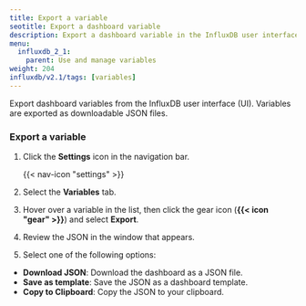 ```yaml
---
title: Export a variable
seotitle: Export a dashboard variable
description: Export a dashboard variable in the InfluxDB user interface.
menu:
  influxdb_2_1:
    parent: Use and manage variables
weight: 204
influxdb/v2.1/tags: [variables]
---
```

Export dashboard variables from the InfluxDB user interface (UI).
Variables are exported as downloadable JSON files.

### Export a variable

1. Click the **Settings** icon in the navigation bar.

    {{< nav-icon "settings" >}}

2. Select the **Variables** tab.
3. Hover over a variable in the list, then click the gear icon (**{{< icon "gear" >}}**)
   and select **Export**.
4. Review the JSON in the window that appears.
5. Select one of the following options:
  * **Download JSON**: Download the dashboard as a JSON file.
  * **Save as template**: Save the JSON as a dashboard template.
  * **Copy to Clipboard**: Copy the JSON to your clipboard.
